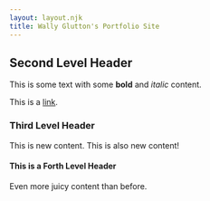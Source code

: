 ```yaml
---
layout: layout.njk
title: Wally Glutton's Portfolio Site
---
```


## Second Level Header

This is some text with some **bold** and _italic_ content.

This is a [link](http://stungeye.com).

### Third Level Header

This is new content. This is also new content!

#### This is a Forth Level Header

Even more juicy content than before.
